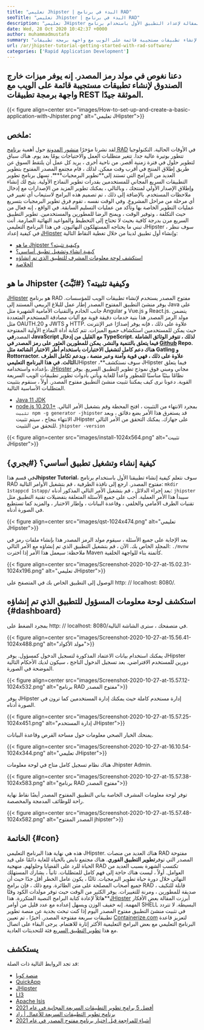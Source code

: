 ```yaml
---
title: "تعليمي Jhipster | البدء في برنامج RAD" 
seoTitle: "تعليمي Jhipster | البدء في برنامج RAD" 
description: "تعليمي JHipster خطوة بخطوة للمبتدئين للبدء. اتبع هذه المقالة لإعداد التطبيق الأول باستخدام برنامج RAD JHIPSTER Open Source." 
date: Wed, 28 Oct 2020 10:42:37 +0000
author: muhammadmustafa
summary: "دعنا نغوص في مولد رمز المصدر. إنه يوفر ميزات خارج الصندوق لإنشاء تطبيقات مستجيبة قائمة على الويب مع واجهة برمجة تطبيقات REST الموثقة جيدًا." 
url: /ar/jhipster-tutorial-getting-started-with-rad-software/
categories: ['Rapid Application Development']
---
```


## دعنا نغوص في مولد رمز المصدر. إنه يوفر ميزات خارج الصندوق لإنشاء تطبيقات مستجيبة قائمة على الويب مع واجهة برمجة تطبيقات REST الموثقة جيدًا.

{{< figure align=center src="images/How-to-set-up-and-create-a-basic-application-with-Jhipster.png" alt="تعليمي JHipster">}}


## ملخص:
لقد نشرنا مؤخرًا [منشور المدونة][1] حول أهمية [برنامج RAD][2] في الأوقات الحالية. التكنولوجيا تتطور بوتيرة عالية جدا. تتغير متطلبات العمل والاحتياجات يومًا بعد يوم. هناك سباق لتطوير حلول في فترة زمنية أقصر. من ناحية أخرى ، يريد كل عمل أن يلتقط السوق عن طريق إطلاق المنتج في أقرب وقت ممكن. لذلك ، قام مجتمع المصدر المفتوح بتطوير العديد من البرامج التي تستند إلى**تطوير البرمجيات****. تسهل برنامج تطوير التطبيقات السريع المجاني للمستخدمين بقدرات تطوير النماذج الأولية. يتيح لك إنشاء وإطلاق الإصدار الأولي لمنتجك ، وبالتالي ، يمكنك تطوير المزيد من الإصدارات مع إدخال ملاحظات المستخدم. بالإضافة إلى ذلك ، تم تصميم هذه البرامج لاستيعاب أي تغيير في أي مرحلة من مراحل المشروع.
وفي الوقت نفسه ، تقوم فرق تطوير البرمجيات بتسريع عمليات التطوير الخاصة بها وتأكد من عمليات التسليم السابقة. في الواقع ، إنه فعال من حيث التكلفة ، وتوفير الوقت ، ويمنح الرضا للمطورين والمستخدمين. تطوير التطبيق السريع مرن بدرجة كافية بحيث لا تحتاج إلى التخطيط والمواعيد النهائية الصارمة. أنت تبني ما يحتاجه المستهلكون النهائيون. في هذا البرنامج التعليمي JHipster ، سوف ننظر في كيفية إعداد [JHipster][3] وإنشاء أول تطبيق لدينا من خلال تغطية النقاط التالية:
  * [ما هو Jhipster وكيفية تثبيته؟][4]
  * [كيفية إنشاء وتشغيل تطبيق أساسي؟][5]
  * [استكشف لوحة معلومات المشرف للتطبيق الذي تم إنشاؤه][6]
  * [الخلاصة][7]

## ما هو Jhipster وكيفية تثبيته؟   {#ثَبَّتَ}
[JHipster][3] هو برنامج RAD مفتوح المصدر يستخدم لإنشاء تطبيقات الويب للمؤسسات. يوفر منشئ التطبيق المفتوح المصدر إطار عمل للبلاغ الربيعي المستند إلى Java على جانب الخادم والتقنيات الأمامية الشهيرة مثل Angular و Vue.js و React.js. يتضمن مولد الرمز المصدر هذا بنية خدمات دقيقة قوية مع آليات مصادقة المستخدم المتعددة مثل OAUTH.20 و JWTS و HTTP. علاوة على ذلك ، فإنه يوفر إصدارًا عبر الإنترنت حيث يمكن للمستخدمين استكشاف جميع الميزات. تتم كتابة أداة النماذج الأولية المفتوحة المصدر**في JavaScript مع القليل من إدخال TypeScript. لذلك ، تتوفر الوثائق الشاملة فيما يتعلق بالتنمية والنشر. يمكن للمطورين العثور على رمز المصدر في [Github][8] Repo. هناك دعم كامل لتشغيل الاختبارات باستخدام أطر الاختبار الشائعة مثل Gatling و Rottorractor. علاوة على ذلك ، فهي قوية وآمنة وعبر منصة ، ويدعم تكامل الطرف الثالث.
في هذا البرنامج التعليمي**JHipster ،**سوف نستكشف JHipster فيما يتعلق بإعداده واستخدامه. [JHipster][3] مجاني ومبني فوق نموذج تطوير التطبيق السريع. يوفر نظامًا بيئيًا مناسبًا للمطور واعداً للغاية ويأتي بأدوات تطوير تطبيقات الويب السريعة القوية.
دعونا نرى كيف يمكننا تثبيت منشئ التطبيق مفتوح المصدر. أولاً ، سنقوم بتثبيت المتطلبات الأساسية التالية.
  * [Java 11 JDK][9]
  * [node.js 10.20.1+][10]
بمجرد الانتهاء من التثبيت ، افتح المحطة وقم بتشغيل الأمر التالي.
`تثبيت npm -g generator -jhipster`
قد يستغرق هذا الأمر بضع دقائق ، وبعد الانتهاء بنجاح ، سيتم تثبيت JHipster على جهازك.
يمكنك التحقق من الأمر التالي للتحقق من التثبيت.
`jhipster -version`

{{< figure align=center src="images/install-1024x564.png" alt="تثبيت JHipster">}}


## كيفية إنشاء وتشغيل تطبيق أساسي؟   {#يجري}
في قسم هذا**Jhipster Tutorial**، سوف نتعلم كيفية إنشاء تطبيقنا الأول باستخدام برنامج RAD مفتوح المصدر.
ارجع إلى نافذة الطرفية ، قم بتشغيل الأوامر التالية:
`mkdir 1stappcd 1stapp/`
بعد إجراء الدلائل ، قم بتشغيل الأمر التالي المذكور أدناه:
`jhipster`
سيبدأ هذا الأمر العملية. أجب على جميع الأسئلة المتعلقة بتفضيلات تقنية التطبيق مثل تقنيات الطرف الأمامي والخلفي ، وقاعدة البيانات ، وإطار الاختبار ، والمزيد كما تستطيع في الصورة أدناه.

{{< figure align=center src="images/qst-1024x474.png" alt="تعليمي JHipster">}}

بعد الإجابة على جميع الأسئلة ، سيقوم مولد الرمز المصدر هذا بإنشاء ملفات رمز في المجلد الخاص بك.
الآن ، قم بتشغيل التطبيق الذي تم إنشاؤه مع الأمر التالي:
`./mvnw`
ملاحظة: سيعمل هذا الأمر إذا اخترت Maven كأتمتة بناء للواجهة الخلفية.

{{< figure align=center src="images/Screenshot-2020-10-27-at-15.02.31-1024x196.png" alt="تعليمي JHipster">}}

الوصول إلى التطبيق الخاص بك في المتصفح على http: // localhost: 8080/.

## استكشف لوحة معلومات المسؤول للتطبيق الذي تم إنشاؤه   {#dashboard}
بمجرد الضغط على http: // localhost: 8080/في متصفحك ، سترى الشاشة التالية.

{{< figure align=center src="images/Screenshot-2020-10-27-at-15.56.41-1024x488.png" alt="مولد الأكواد">}}

يمكنك استخدام بيانات الاعتماد المذكورة لتسجيل الدخول كمسؤول. يوفر JHipster دورين للمستخدم الافتراضي. بعد تسجيل الدخول الناجح ، سيكون لديك الأحكام التالية الموضحة في الصورة.

{{< figure align=center src="images/Screenshot-2020-10-27-at-15.57.12-1024x532.png" alt="برنامج RAD مفتوح المصدر">}}

يوفر JHipster إدارة مستخدم كاملة حيث يمكنك إدارة المستخدمين كما ترون في الصورة أدناه.

{{< figure align=center src="images/Screenshot-2020-10-27-at-15.57.25-1024x451.png" alt="إدارة المستخدم JHipster">}}

يمنحك الخيار الصحي معلومات حول مساحة القرص وقاعدة البيانات.

{{< figure align=center src="images/Screenshot-2020-10-27-at-16.10.54-1024x344.png" alt="تعليمي JHipster">}}

هناك نظام تسجيل كامل متاح في لوحة معلومات Jhipster Admin.

{{< figure align=center src="images/Screenshot-2020-10-27-at-15.57.38-1024x583.png" alt="برنامج RAD مفتوح المصدر">}}

توفر لوحة معلومات المشرف الخاصة بباني التطبيق المفتوح المصدر أيضًا نقاط نهاية راحة للوظائف المدمجة والمخصصة.

{{< figure align=center src="images/Screenshot-2020-10-27-at-15.57.48-1024x582.png" alt="المصدر المفتوح jhipster">}}


## الخاتمة   {#con}
هذه هي نهاية هذا البرنامج التعليمي JHipster. هناك العديد من منصات RAD مفتوحة المصدر التي توفر**تطوير التطبيق الفوري**. هناك مجتمع نابض بالحياة للغاية دائمًا على قيد الحياة للرد على القضايا وحلولهم. منهجية RAD تكتسب الشهرة بسبب العديد من العوامل. أولاً ، ليست هناك حاجة إلى فهم كامل للمتطلبات. ثانياً ، يشارك المستهلك النهائي خلال دورة حياة تطوير البرمجيات. ثالثًا ، يكون عامل الخطر أقل جدًا حيث أن جميع أصحاب المصلحة على متن الطائرة. ومع ذلك ، فإن برامج RAD قابلة للتكيف ، صديقة للمطورين ، ومرنة للتغييرات. يوفر الكثير من الوقت حيث توفر مولدات الكود وقتًا هائلاً لإعادة كتابة البرامج النصية المتكررة. هذا**[JHipster][3] أبرزت المقالة بعض الأفكار المهمة. إنه خفيف الوزن ويسهل إعداده مع عدد قليل من أوامر SHELL البسيطة.
لا تتردد في تثبيت منشئ التطبيق مفتوح المصدر اليوم إذا كنت تبحث بجدية عن منصة تطوير تطبيقات سريعة مفتوحة المصدر. أخيرًا ، تم تعيين [Containerize.com][11] لتعزيز قاعدة البرنامج التعليمي مع بعض البرامج التعليمية الأكثر إثارة للاهتمام. يرجى البقاء على اتصال مع هذا [تطوير التطبيق السريع][2] فئة للتحديثات العادية.

## يستكشف
قد تجد الروابط التالية ذات الصلة:
  * [منصة كوبا][12]
  * [QuickApp][13]
  * [JHipster][3]
  * [LI3][14]
  * [Apache Isis][15]
  * [أفضل 5 برامج تطوير التطبيقات السريعة المجانية في عام 2021][16]
  * [برنامج تطوير التطبيقات السريعة للأعمال | راد][17]
  * [أشياء للمراجعة قبل اختيار برنامج مفتوح المصدر في عام 2021][18]

  
[1]: https://blog.containerize.com/2020/10/23/how-rad-software-can-help-you-to-grow-business-to-next-level/
[2]: https://products.containerize.com/rad
[3]: https://products.containerize.com/rad/jhipster
[4]: #install
[5]: #run
[6]: #dashboard
[7]: #con
[8]: https://github.com/jhipster/generator-jhipster
[9]: https://www.oracle.com/java/technologies/javase-jdk11-downloads.html
[10]: https://nodejs.org/en/
[11]: https://www.containerize.com/
[12]: https://products.containerize.com/rad/cuba
[13]: https://products.containerize.com/rad/quickapp
[14]: https://products.containerize.com/rad/li3
[15]: https://products.containerize.com/rad/apache-isis
[16]: https://blog.containerize.com/rapid-application-development/top-5-free-rapid-application-development-software-in-2021/
[17]: https://blog.containerize.com/rapid-application-development/rapid-application-development-software-for-business-rad/
[18]: https://blog.containerize.com/cmdb-software/things-to-review-before-opting-open-source-software-in-2021/
